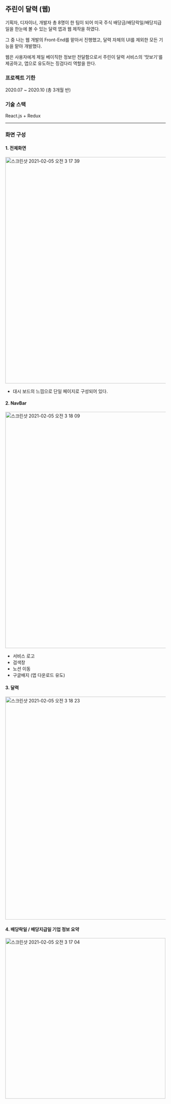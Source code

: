 ## 주린이 달력 (웹)

기획자, 디자이너, 개발자 총 8명이 한 팀이 되어
미국 주식 배당금/배당락일/배당지급일을 한눈에 볼 수 있는 달력 앱과 웹 제작을 하였다.

그 중 나는 웹 개발의 Front-End를 맡아서 진행했고,
달력 자체의 UI를 제외한 모든 기능을 맡아 개발했다.

웹은 사용자에게 제일 베이직한 정보만 전달함으로서 주린이 달력 서비스의 '맛보기'를 제공하고,
앱으로 유도하는 징검다리 역할을 한다.

### 프로젝트 기한
2020.07 ~ 2020.10 (총 3개월 반)

### 기술 스택
React.js + Redux

-----


### 화면 구성

#### 1. 전체화면

<img width="709" alt="스크린샷 2021-02-05 오전 3 17 39" src="https://user-images.githubusercontent.com/53468065/106937105-b66c3c00-6760-11eb-9653-f2b5b3d871b7.png">

- 대시 보드의 느낌으로 단일 페이지로 구성되어 있다.

#### 2. NavBar

<img width="740" alt="스크린샷 2021-02-05 오전 3 18 09" src="https://user-images.githubusercontent.com/53468065/106937149-c7b54880-6760-11eb-9879-ff6ac77bc187.png">

- 서비스 로고
- 검색창
- 노션 이동
- 구글배지 (앱 다운로드 유도)

#### 3. 달력

<img width="698" alt="스크린샷 2021-02-05 오전 3 18 23" src="https://user-images.githubusercontent.com/53468065/106937190-cf74ed00-6760-11eb-9557-1f687822fe09.png">

#### 4. 배당락일 / 배당지급일 기업 정보 요약

<img width="503" alt="스크린샷 2021-02-05 오전 3 17 04" src="https://user-images.githubusercontent.com/53468065/106937035-a18fa880-6760-11eb-9296-5cf5abee4121.png">


